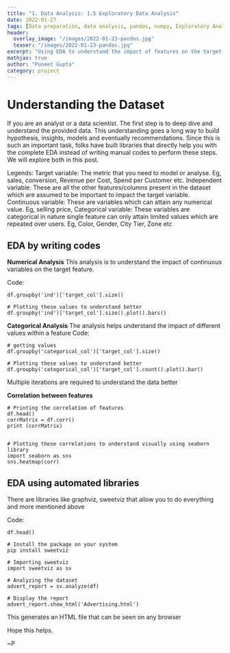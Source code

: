 ```yaml
---
title: "1. Data Analysis: 1.5 Exploratory Data Analysis"
date: 2022-01-27
tags: [Data preparation, data analysis, pandas, numpy, Exploratory Analysis, EDA]
header:
  overlay_image: "/images/2022-01-23-pandas.jpg"
  teaser: "/images/2022-01-23-pandas.jpg"
excerpt: "Using EDA to understand the impact of features on the target variable"
mathjax: true
author: "Puneet Gupta"
category: project
---
```


# Understanding the Dataset

If you are an analyst or a data scientist. The first step is to deep dive and understand the provided data. This understanding goes a long way to build hypothesis, insights, models and eventually recommendations. Since this is such an important task, folks have built libraries that directly help you with the complete EDA instead of writing manual codes to perform these steps. We will explore both in this post.

Legends:
Target variable: The metric that you need to model or analyse. Eg, sales, conversion, Revenue per Cost, Spend per Customer etc.
Independent variable: These are all the other features/columns present in the dataset which are assumed to be important to impact the target variable.
Continuous variable: These are variables which can attain any numerical value. Eg, selling price,
Categorical variable: These variables are categorical in nature single feature can only attain limited values which are repeated over users. Eg, Color, Gender, City Tier, Zone etc

## EDA by writing codes

**Numerical Analysis**
This analysis is to understand the impact of continuous variables on the target feature.

Code:
```
df.groupby('ind')['target_col'].size()

# Plotting these values to understand better
df.groupby('ind')['target_col'].size().plot().bars()
```

**Categorical Analysis**
The analysis helps understand the impact of different values within a feature
Code:
```
# getting values
df.groupby('categorical_col')['target_col'].size()

# Plotting these values to understand better
df.groupby('categorical_col')['target_col'].count().plot().bar()
```
Multiple iterations are required to understand the data better

**Correlation between features**
```
# Printing the correlation of features
df.head()
corrMatrix = df.corr()
print (corrMatrix)


# Plotting these correlations to understand visually using seaborn library
import seaborn as sns
sns.heatmap(corr)
```


## EDA using automated libraries

There are libraries like graphviz, sweetviz that allow you to do everything and more mentioned above

Code:
```
df.head()

# Install the package on your system
pip install sweetviz

# Importing sweetviz
import sweetviz as sv

# Analyzing the dataset
advert_report = sv.analyze(df)

# Display the report
advert_report.show_html('Advertising.html')
```
This generates an HTML file that can be seen on any browser

Hope this helps.

~P
